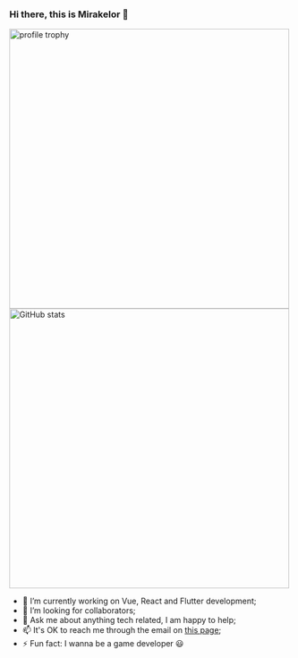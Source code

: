 ### Hi there, this is Mirakelor 👋

<img alt="profile trophy" src="https://github-profile-trophy.vercel.app/?username=Mirakelor&column=4&theme=gruvbox&margin-w=15&margin-h=15&no-frame=true" width="500">

<img alt="GitHub stats" src="https://github-readme-stats.vercel.app/api?username=Mirakelor&bg_color=30,e96443,904e95&title_color=fff&text_color=fff&count_private=true&hide_border=true" width="500">

- 🔭 I’m currently working on Vue, React and Flutter development;
- 🌈 I’m looking for collaborators;
- 💬 Ask me about anything tech related, I am happy to help;
- 📫 It's OK to reach me through the email on [this page](https://hi.amons.cf);
- ⚡ Fun fact: I wanna be a game developer 😃

